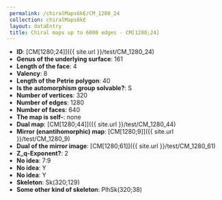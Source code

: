 ```yaml
--- 
 permalink: /chiralMaps6kE/CM_1280_24 
 collection: chiralMaps6kE
 layout: dataEntry
 title: Chiral maps up to 6000 edges - CM[1280;24]
---
```


- **ID**: [CM[1280;24]]({{ site.url }}/test/CM_1280_24)
- **Genus of the underlying surface**: 161
- **Length of the face**: 4
- **Valency**: 8
- **Length of the Petrie polygon**: 40
- **Is the automorphism group solvable?**: S
- **Number of vertices**: 320
- **Number of edges**: 1280
- **Number of faces**: 640
- **The map is self-**: none
- **Dual map**: [CM[1280;44]]({{ site.url }}/test/CM_1280_44)
- **Mirror (enantihomorphic) map**: [CM[1280;9]]({{ site.url }}/test/CM_1280_9)
- **Dual of the mirror image**: [CM[1280;61]]({{ site.url }}/test/CM_1280_61)
- **Z_q-Exponent?**: 2
- **No idea**:  7:9
- **No idea**: Y
- **No idea**: Y
- **Skeleton**: Sk(320;129)
- **Some other kind of skeleton**: PlhSk(320;38)
